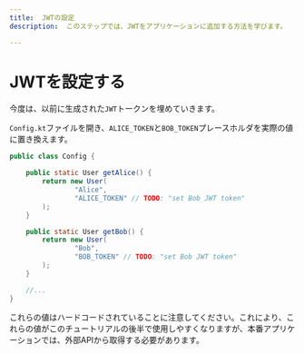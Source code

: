 ```yaml
---
title:  JWTの設定
description:  このステップでは、JWTをアプリケーションに追加する方法を学びます。

---
```


JWTを設定する
========

今度は、以前に生成された`JWT`トークンを埋めていきます。

`Config.kt`ファイルを開き、`ALICE_TOKEN`と`BOB_TOKEN`プレースホルダを実際の値に置き換えます。

```java
public class Config {

    public static User getAlice() {
        return new User(
                "Alice",
                "ALICE_TOKEN" // TODO: "set Bob JWT token"
        );
    }

    public static User getBob() {
        return new User(
                "Bob",
                "BOB_TOKEN" // TODO: "set Bob JWT token"
        );
    }

    //...
}
```

これらの値はハードコードされていることに注意してください。これにより、これらの値がこのチュートリアルの後半で使用しやすくなりますが、本番アプリケーションでは、外部APIから取得する必要があります。

